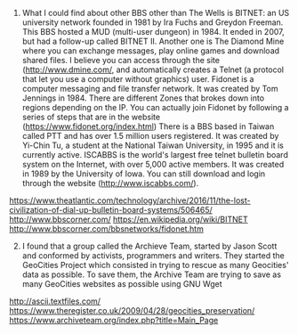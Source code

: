 
1. What I could find about other BBS other than The Wells is BITNET: an US university network founded in 1981 by Ira Fuchs and Greydon Freeman. This BBS hosted a MUD (multi-user dungeon) in 1984. It ended in 2007, but had a follow-up called BITNET II. 
Another one is The Diamond Mine where you can exchange messages, play online games and download shared files. I believe you can access through the site (http://www.dmine.com/, and automatically creates a Telnet (a protocol that let you use a computer without graphics) user. Fidonet is a computer messaging and file transfer network. It was created by Tom Jennings in 1984. There are different Zones that brokes down into regions depending on the IP. You can actually join Fidonet by following a series of steps that are in the website (https://www.fidonet.org/index.html)
There is a BBS based in Taiwan called PTT and has over 1.5 million users registered. It was created by Yi-Chin Tu, a student at the National Taiwan University, in 1995 and it is currently active. 
ISCABBS is the world's largest free telnet bulletin board system on the Internet, with over 5,000 active members. It was created in 1989 by the University of Iowa. You can still download and login through the website (http://www.iscabbs.com/).

https://www.theatlantic.com/technology/archive/2016/11/the-lost-civilization-of-dial-up-bulletin-board-systems/506465/
http://www.bbscorner.com/
https://en.wikipedia.org/wiki/BITNET
http://www.bbscorner.com/bbsnetworks/fidonet.htm

2. I found that a group called the Archieve Team, started by Jason Scott and conformed by activists, programmers and writers. They started the GeoCities Project which consisted in trying to rescue as many Geocities' data as possible. To save them, the Archive Team are trying to save as many GeoCities websites as possible using GNU Wget 

http://ascii.textfiles.com/
https://www.theregister.co.uk/2009/04/28/geocities_preservation/
https://www.archiveteam.org/index.php?title=Main_Page
